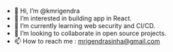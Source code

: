 - 👋 Hi, I’m @kmrigendra
- 👀 I’m interested in building app in React.
- 🌱 I’m currently learning web security and CI/CD.
- 💞️ I’m looking to collaborate in open source projects.
- 📫 How to reach me : mrigendrasinha@gmail.com

<!---
kmrigendra/kmrigendra is a ✨ special ✨ repository because its `README.md` (this file) appears on your GitHub profile.
You can click the Preview link to take a look at your changes.
--->
